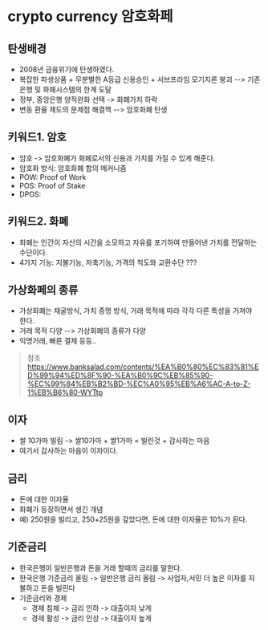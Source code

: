 # crypto currency 암호화페

## 탄생배경
- 2008년 금융위기에 탄생하였다.
- 복잡한 파생상품 + 무분별한 A등급 신용승인 + 서브프라임 모기지론 붕괴 --> 기존 은행 및 화폐시스템의 한계 도달
- 정부, 중앙은행 양적완화 선택 -> 화폐가치 하락
- 변동 환율 제도의 문제점 해결책 --> 암호화폐 탄생

## 키워드1. 암호
* 암호 -> 암호화폐가 화폐로서의 신용과 가치를 가질 수 있게 해준다.
* 암호화 방식: 암호화폐 합의 메커니즘
* POW: Proof of Work
* POS: Proof of Stake
* DPOS: 

## 키워드2. 화폐 
* 화폐는 인간이 자신의 시간을 소모하고 자유를 포기하여 만들어낸 가치를 전달하는 수단이다.
* 4가지 기능: 지불기능, 저축기능, 가격의 척도와 교환수단 ??? 

## 가상화페의 종류
* 가상화폐는 채굴방식, 가치 증명 방식, 거래 목적에 따라 각각 다른 특성을 가져야 한다.
* 거래 목적 다양 --> 가상화폐의 종류가 다양
* 익명거래, 빠른 결제 등등.. 

> 참조
> https://www.banksalad.com/contents/%EA%B0%80%EC%83%81%ED%99%94%ED%8F%90-%EA%B0%9C%EB%85%90-%EC%99%84%EB%B2%BD-%EC%A0%95%EB%A6%AC-A-to-Z-1%EB%B6%80-WYTtp


## 이자
- 쌀 10가마 빌림 -> 쌀10가마 + 쌀1가마 = 빌린것 + 감사하는 마음
- 여기서 감사하는 마음이 이자이다.

## 금리
- 돈에 대한 이자율
- 화폐가 등장하면서 생긴 개념
- 예) 250원을 빌리고, 250+25원을 갚았다면, 돈에 대한 이자율은 10%가 된다.

## 기준금리
* 한국은행이 일반은행과 돈을 거래 할때의 금리를 말한다.
* 한국은행 기준금리 올림 -> 일반은행 금리 올림 -> 사업자,서민 더 높은 이자를 지불하고 돈을 빌린다
* 기준금리와 경제
  * 경제 침체 -> 금리 인하 -> 대출이자 낮게
  * 경제 활성 -> 금리 인상 -> 대출이자 높게






